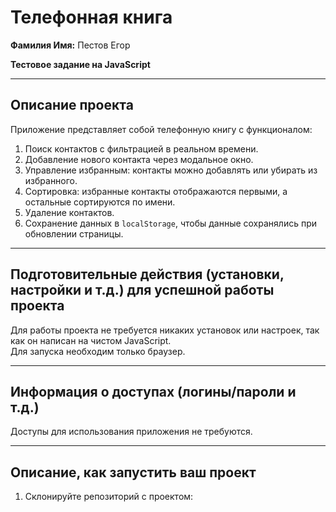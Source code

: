 # Телефонная книга

**Фамилия Имя:** Пестов Егор

**Тестовое задание на JavaScript**  

---

## Описание проекта  
Приложение представляет собой телефонную книгу с функционалом:  
1. Поиск контактов с фильтрацией в реальном времени.  
2. Добавление нового контакта через модальное окно.  
3. Управление избранным: контакты можно добавлять или убирать из избранного.  
4. Сортировка: избранные контакты отображаются первыми, а остальные сортируются по имени.  
5. Удаление контактов.  
6. Сохранение данных в `localStorage`, чтобы данные сохранялись при обновлении страницы.  

---

## Подготовительные действия (установки, настройки и т.д.) для успешной работы проекта  
Для работы проекта не требуется никаких установок или настроек, так как он написан на чистом JavaScript.  
Для запуска необходим только браузер.  

---

## Информация о доступах (логины/пароли и т.д.)  
Доступы для использования приложения не требуются.  

---

## Описание, как запустить ваш проект  
1. Склонируйте репозиторий с проектом:
